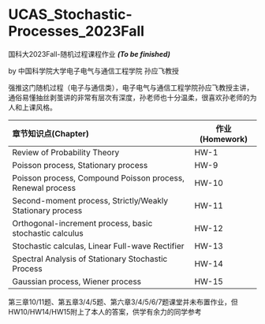 # UCAS_Stochastic-Processes_2023Fall
国科大2023Fall-随机过程课程作业 ***(To be finished)***

by 中国科学院大学电子电气与通信工程学院 孙应飞教授

强推这门随机过程（电子与通信类），电子电气与通信工程学院孙应飞教授主讲，通俗易懂抽丝剥茧讲的非常有层次有深度，孙老师也十分温柔，很喜欢孙老师的为人和上课风格。

| 章节知识点(Chapter)                                                   | 作业(Homework)      | 
| :-------------------------------------------------------------------- | -------            | 
| Review of Probability Theory                                          | HW-1               | 
| Poisson process, Stationary process                                   | HW-9               | 
| Poisson process, Compound Poisson process, Renewal process            | HW-10              |  
| Second-moment process, Strictly/Weakly Stationary process             | HW-11              | 
| Orthogonal-increment process, basic stochastic calculus               | HW-12              | 
| Stochastic calculas, Linear Full-wave Rectifier                       | HW-13              | 
| Spectral Analysis of Stationary Stochastic Process                    | HW-14              | 
| Gaussian process, Wiener process                                      | HW-15              | 

第三章10/11题、第五章3/4/5题、第六章3/4/5/6/7题课堂并未布置作业，但HW10/HW14/HW15附上了本人的答案，供学有余力的同学参考
